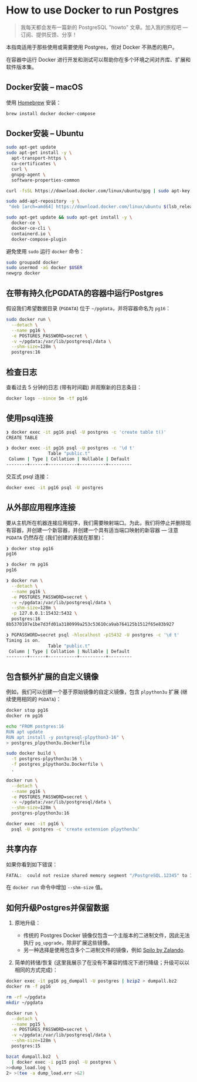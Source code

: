 # How to use Docker to run Postgres

> 我每天都会发布一篇新的 PostgreSQL "howto" 文章。加入我的旅程吧 — 订阅、提供反馈、分享！

本指南适用于那些使用或需要使用 Postgres，但对 Docker 不熟悉的用户。

在容器中运行 Docker 进行开发和测试可以帮助你在多个环境之间对齐库、扩展和软件版本集。

## Docker安装 – macOS

使用 [Homebrew](https://brew.sh/) 安装：

```bash
brew install docker docker-compose
```

## Docker安装 – Ubuntu

```bash
sudo apt-get update
sudo apt-get install -y \
  apt-transport-https \
  ca-certificates \
  curl \
  gnupg-agent \
  software-properties-common

curl -fsSL https://download.docker.com/linux/ubuntu/gpg | sudo apt-key add -

sudo add-apt-repository -y \
 "deb [arch=amd64] https://download.docker.com/linux/ubuntu $(lsb_release -cs) stable"

sudo apt-get update && sudo apt-get install -y \
  docker-ce \
  docker-ce-cli \
  containerd.io \
  docker-compose-plugin
```

避免使用 `sudo` 运行 `docker` 命令：

```bash
sudo groupadd docker
sudo usermod -aG docker $USER
newgrp docker
```

## 在带有持久化PGDATA的容器中运行Postgres

假设我们希望数据目录 (`PGDATA`) 位于 `~/pgdata`，并将容器命名为 `pg16`：

```bash
sudo docker run \
  --detach \
  --name pg16 \
  -e POSTGRES_PASSWORD=secret \
  -v ~/pgdata:/var/lib/postgresql/data \
  --shm-size=128m \
  postgres:16
```

## 检查日志

查看过去 5 分钟的日志 (带有时间戳) 并观察新的日志条目：

```bash
docker logs --since 5m -tf pg16
```

## 使用psql连接

```bash
❯ docker exec -it pg16 psql -U postgres -c 'create table t()'
CREATE TABLE

❯ docker exec -it pg16 psql -U postgres -c '\d t'
                Table "public.t"
 Column | Type | Collation | Nullable | Default
--------+------+-----------+----------+---------
```

交互式 psql 连接：

```bash
docker exec -it pg16 psql -U postgres
```

## 从外部应用程序连接

要从主机所在机器连接应用程序，我们需要映射端口。为此，我们将停止并删除现有容器，并创建一个新容器，并创建一个具有适当端口映射的新容器 — 注意 `PGDATA` 仍然存在 (我们创建的表就在那里)：

```bash
❯ docker stop pg16
pg16

❯ docker rm pg16
pg16

❯ docker run \
  --detach \
  --name pg16 \
  -e POSTGRES_PASSWORD=secret \
  -v ~/pgdata:/var/lib/postgresql/data \
  --shm-size=128m \
  -p 127.0.0.1:15432:5432 \
  postgres:16
8b5370107e1be7d3fd01a3180999a253c53610ca9ab764125b1512f65e83b927

❯ PGPASSWORD=secret psql -hlocalhost -p15432 -U postgres -c '\d t'
Timing is on.
                Table "public.t"
 Column | Type | Collation | Nullable | Default
--------+------+-----------+----------+---------
```

## 包含额外扩展的自定义镜像

例如，我们可以创建一个基于原始镜像的自定义镜像，包含 `plpython3u` 扩展 (继续使用相同的 `PGDATA`)：

```bash
docker stop pg16
docker rm pg16

echo "FROM postgres:16
RUN apt update
RUN apt install -y postgresql-plpython3-16" \
> postgres_plpython3u.Dockerfile

sudo docker build \
  -t postgres-plpython3u:16 \
  -f postgres_plpython3u.Dockerfile \
  .

docker run \
  --detach \
  --name pg16 \
  -e POSTGRES_PASSWORD=secret \
  -v ~/pgdata:/var/lib/postgresql/data \
  --shm-size=128m \
  postgres-plpython3u:16

docker exec -it pg16 \
  psql -U postgres -c 'create extension plpython3u'
```

## 共享内存

如果你看到如下错误：

```bash
FATAL:  could not resize shared memory segment "/PostgreSQL.12345" to 1048576 bytes: No space left on device1
```

在 `docker run` 命令中增加 `--shm-size` 值。

## 如何升级Postgres并保留数据

1. 原地升级：
   - 传统的 Postgres Docker 镜像仅包含一个主版本的二进制文件，因此无法执行 `pg_upgrade`，除非扩展这些镜像。
   - 另一种选择是使用包含多个二进制文件的镜像，例如 [Spilo by Zalando](https://github.com/zalando/spilo).

2. 简单的转储/恢复 (这里我展示了在没有不兼容的情况下进行降级；升级可以以相同的方式完成)：

```bash
docker exec -it pg16 pg_dumpall -U postgres | bzip2 > dumpall.bz2
docker rm -f pg16

rm -rf ~/pgdata
mkdir ~/pgdata

docker run \
  --detach \
  --name pg15 \
  -e POSTGRES_PASSWORD=secret \
  -v ~/pgdata:/var/lib/postgresql/data \
  --shm-size=128m \
  postgres:15

bzcat dumpall.bz2  \
  | docker exec -i pg15 psql -U postgres \
>>dump_load.log \
2> >(tee -a dump_load.err >&2)
```